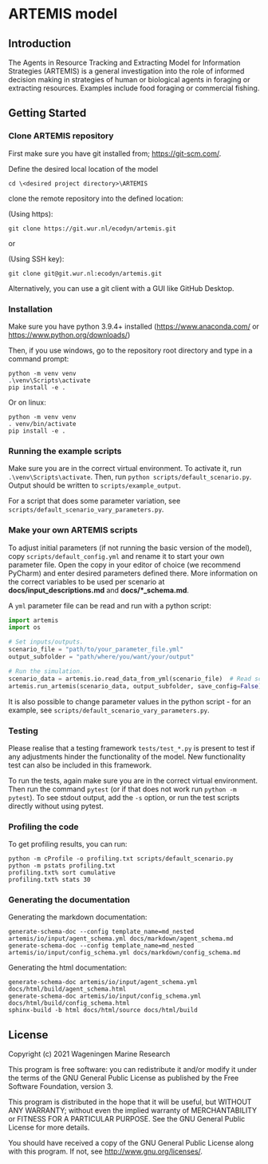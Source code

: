 # ARTEMIS model

## Introduction
The Agents in Resource Tracking and Extracting Model for Information Strategies (ARTEMIS) 
is a general investigation into the role of informed decision making 
in strategies of human or biological agents in foraging or extracting resources. 
Examples include food foraging or commercial fishing.

## Getting Started

### Clone ARTEMIS repository

First make sure you have git installed from; https://git-scm.com/.

Define the desired local location of the model

```
cd \<desired project directory>\ARTEMIS
```

clone the remote repository into the defined location:

(Using https):

```
git clone https://git.wur.nl/ecodyn/artemis.git
```

or

(Using SSH key):

```
git clone git@git.wur.nl:ecodyn/artemis.git
```

Alternatively, you can use a git client with a GUI like GitHub Desktop.

### Installation

Make sure you have python 3.9.4+ installed (https://www.anaconda.com/ or https://www.python.org/downloads/)

Then, if you use windows, go to the repository root directory and type in a command prompt:

```
python -m venv venv
.\venv\Scripts\activate
pip install -e .
```

Or on linux:

```
python -m venv venv
. venv/bin/activate
pip install -e .
```

### Running the example scripts
Make sure you are in the correct virtual environment. To activate it,
run `.\venv\Scripts\activate`. Then, run `python scripts/default_scenario.py`. 
Output should be written to `scripts/example_output`.

For a script that does some parameter variation, see `scripts/default_scenario_vary_parameters.py`.

### Make your own ARTEMIS scripts
To adjust initial parameters (if not running the basic version of the model), copy `scripts/default_config.yml` and
rename it to start your own parameter file. Open the copy in your editor of choice (we recommend PyCharm) and enter desired parameters defined there.
More information on the correct variables to be used per scenario at **docs/input_descriptions.md** and  **docs/*_schema.md**.

A `yml` parameter file can be read and run with a python script:

```python
import artemis
import os

# Set inputs/outputs.
scenario_file = "path/to/your_parameter_file.yml"
output_subfolder = "path/where/you/want/your/output"

# Run the simulation.
scenario_data = artemis.io.read_data_from_yml(scenario_file)  # Read scenario_file.
artemis.run_artemis(scenario_data, output_subfolder, save_config=False)  # Run artemis.
```

It is also possible to change parameter values in the python script - for an example, see `scripts/default_scenario_vary_parameters.py`.

### Testing

Please realise that a testing framework `tests/test_*.py` is present to test if any adjustments hinder 
the functionality of the model. New functionality test can also be included in this framework.

To run the tests, again make sure you are in the correct virtual environment. 
Then run the command `pytest` (or if that does not work run `python -m pytest`). 
To see stdout output, add the `-s` option, or run the test 
scripts directly without using pytest.

### Profiling the code

To get profiling results, you can run:

```
python -m cProfile -o profiling.txt scripts/default_scenario.py
python -m pstats profiling.txt
profiling.txt% sort cumulative
profiling.txt% stats 30
```

### Generating the documentation

Generating the markdown documentation:

```
generate-schema-doc --config template_name=md_nested artemis/io/input/agent_schema.yml docs/markdown/agent_schema.md
generate-schema-doc --config template_name=md_nested artemis/io/input/config_schema.yml docs/markdown/config_schema.md
```

Generating the html documentation:

```
generate-schema-doc artemis/io/input/agent_schema.yml docs/html/build/agent_schema.html
generate-schema-doc artemis/io/input/config_schema.yml docs/html/build/config_schema.html
sphinx-build -b html docs/html/source docs/html/build
```

## License

Copyright (c) 2021 Wageningen Marine Research

This program is free software: you can redistribute it and/or modify
it under the terms of the GNU General Public License as published by
the Free Software Foundation, version 3.

This program is distributed in the hope that it will be useful, but
WITHOUT ANY WARRANTY; without even the implied warranty of
MERCHANTABILITY or FITNESS FOR A PARTICULAR PURPOSE. See the GNU
General Public License for more details.

You should have received a copy of the GNU General Public License
along with this program. If not, see <http://www.gnu.org/licenses/>.